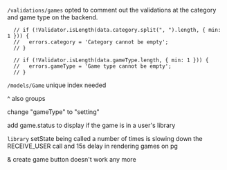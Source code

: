 

`/validations/games` opted to comment out the validations at the category and game type on the backend.
  ```JS
    // if (!Validator.isLength(data.category.split(", ").length, { min: 1 })) {
    //   errors.category = 'Category cannot be empty';
    // }

    // if (!Validator.isLength(data.gameType.length, { min: 1 })) {
    //   errors.gameType = 'Game type cannot be empty';
    // }
  ```


`/models/Game` unique index needed

^ also groups


change "gameType" to "setting"

add game.status to display if the game is in a user's library

<!-- `/routes/users` when you create a user automatically add a set of free/online games
  - double check update user -->



`library` setState being called a number of times is slowing down the RECEIVE_USER call and 15s delay in rendering games on pg

& create game button doesn't work any more


